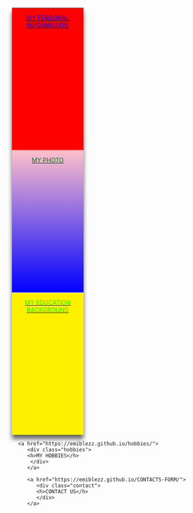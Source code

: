 
<html lang="en">
<!-- my in-line css code-->
<style>
<!-- the main div -->
   .container{
   width: 100%;
   height: auto;
   display: flex;
   flex-direction:row;
   flex-wrap:wrap;
   justify-content: space-round;
   text-align: center;
   
  
   
} 
.bio {
background-size:0 auto;
background-color: red;
color:blue;
padding:15px 20px;
margin-top:0px;
margin-bottom:0px;
margin-left=0px;
width:33.33%;
height:333px;
flex-direction: row;
box-shadow:0px 10px 10px rgba(0,0,0,0.6);
text-align: center;
box-sizing: border-box;
} 
.bio:hover{
background-color:green;
}
.education{
background-size:33.33px;
background-color: #fff000;
color:#00ff00;
padding:15px 25px;
margin-top:0px;
margin-bottom:0px;
margin-left:0px;
width:33.33%;
height:333px;
flex-direction: row;
box-shadow:0px 10px 10px rgba(0,0,0,0.6);
text-align: center;
box-sizing: border-box;   
}
.education:hover{
background-color:pink;
}
.hobbies{
background-size: 0 auto;
background-color: gray;
color:#fff000;
padding:15px 25px;
margin-top:0px;
margin-bottom:0px;
margin-left:0px;
width:33.33%;
height:333px;
flex-direction: column;
box-shadow:0px 10px 10px rgba(0,0,0,0.6);
text-align: center;
box-sizing: border-box;
}
.hobbies:hover{
background-color:chocolate;
}
.contact{
background-size: 15px;
background-color: purple;
color:green;
padding:15px 20px;
margin-top:0px;
margin-bottom:0px;
margin-left:0px;
width:33.33%;
height:333px;
flex-direction: row;
box-shadow:0px 10px 10px rgba(0,0,0,0.6);
text-align: center;
box-sizing: border-box;
}
.contact:hover{
background-color:#000;
}
.photo{
background-size: 0;
background: linear-gradient(pink,blue);
color:green;
padding:15px 20px;
margin-top:0px;
margin-bottom:0px;
margin-left:0px;
width:33.33%;
height:333px;
flex-direction: row;
box-shadow:0px 10px 10px rgba(0,0,0,0.6);
text-align: center;
box-sizing: border-box;
}
.photo:hover{
background:gray;
}

</style>
<!-- the heading -->
<head>
   <meta charset="UTF-8">
   <link rel="shortcut icon" type="image/png" href="https://media-exp2.licdn.com/dms/image/C5603AQEjlsgLPej7wA/profile-displayphoto-shrink_200_200/0/1624454506617?e=2147483647&v=beta&t=0vVF6Jpprc4wJWm1BXVWp_OyJB-Kv1D9eGKx4Pd_big">
</head>
<!-- the body -->
<body>
<!-- this div is the main div container -->
<div class="container">
<!-- the children div begin from here -->
<a href="https://emiblezz.github.io/my-Bio-Data/">
<div class="bio">
<h>MY PERSONAL INFORMATION</h>
</div>
</a>

   <a href="https://emiblezz.github.io/my-photo/">
   <div class="photo">
   <h>MY PHOTO</h>
   </div>
   </a>
   
   <a href="https://emiblezz.github.io/my-education/">
      <div class="education">
      <h>MY EDUCATION BACKGROUND</h>
      </div>
      </a>
      
      <a href="https://emiblezz.github.io/hobbies/">
         <div class="hobbies">
         <h>MY HOBBIES</h>
          </div>
         </a>
        
         <a href="https://emiblezz.github.io/CONTACTS-FORM/">
            <div class="contact">
            <h>CONTACT US</h>
            </div>
         </a>
            
</div>
</body>
</html>
